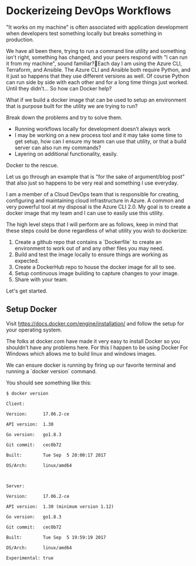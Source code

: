 # Dockerizeing DevOps Workflows



"It works on my machine" is often associated with application development when developers test something locally but breaks something in production.

We have all been there, trying to run a command line utility and something isn't right, something has changed, and your peers respond with "I can run it from my machine", sound familiar?Each day I am using the Azure CLI, Terraform, and Ansible. The Azure CLI and Ansible both require Python, and it just so happens that they use different versions as well. Of course Python can run side by side with each other and for a long time things just worked. Until they didn’t… So how can Docker help?

What if we build a docker image that can be used to setup an environment that is purpose built for the utility we are trying to run?

Break down the problems and try to solve them.

* Running workflows locally for development doesn’t always work
* I may be working on a new process tool and it may take some time to get setup, how can I ensure my team can use that utility, or that a build server can also run my commands?
* Layering on additional functionality, easily.

Docker to the rescue.

Let us go through an example that is "for the sake of argument/blog post" that also just so happens to be very real and something I use everyday.

I am a member of a Cloud DevOps team that is responsible for creating, configuring and maintaining cloud infrastructure in Azure. A common and very powerful tool at my disposal is the Azure CLI 2.0. My goal is to create a docker image that my team and I can use to easily use this utility.



The high level steps that I will perform are as follows, keep in mind that these steps could be done regardless of what utility you wish to dockerize:

1. Create a github repo that contains a \`Dockerfile\` to create an environment to work out of and any other files you may need.
2. Build and test the image locally to ensure things are working as expected.
3. Create a DockerHub repo to house the docker image for all to see.
4. Setup continuous image building to capture changes to your image.
5. Share with your team.

Let's get started.

## Setup Docker

Visit https://docs.docker.com/engine/installation/ and follow the setup for your operating system.

The folks at docker.com have made it very easy to install Docker so you shouldn’t have any problems here. For this I happen to be using Docker For Windows which allows me to build linux and windows images.



We can ensure docker is running by firing up our favorite terminal and running a \`docker version\` command. 

You should see something like this:





`$ docker version`

`Client:`

` Version:      17.06.2-ce`

` API version:  1.30`

` Go version:   go1.8.3`

` Git commit:   cec0b72`

` Built:        Tue Sep  5 20:00:17 2017`

` OS/Arch:      linux/amd64`

``

`Server:`

` Version:      17.06.2-ce`

` API version:  1.30 (minimum version 1.12)`

` Go version:   go1.8.3`

` Git commit:   cec0b72`

` Built:        Tue Sep  5 19:59:19 2017`

` OS/Arch:      linux/amd64`

` Experimental: true`



